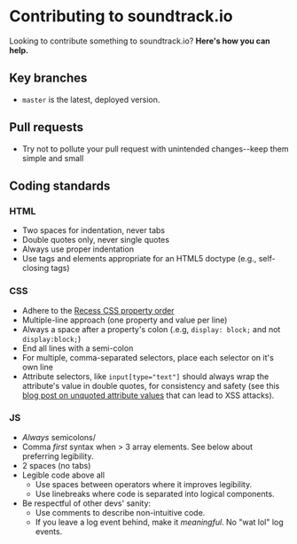 # Contributing to soundtrack.io

Looking to contribute something to soundtrack.io? **Here's how you can help.**

## Key branches

- `master` is the latest, deployed version.

## Pull requests

- Try not to pollute your pull request with unintended changes--keep them simple and small

## Coding standards

### HTML

- Two spaces for indentation, never tabs
- Double quotes only, never single quotes
- Always use proper indentation
- Use tags and elements appropriate for an HTML5 doctype (e.g., self-closing tags)

### CSS

- Adhere to the [Recess CSS property order](http://markdotto.com/2011/11/29/css-property-order/)
- Multiple-line approach (one property and value per line)
- Always a space after a property's colon (.e.g, `display: block;` and not `display:block;`)
- End all lines with a semi-colon
- For multiple, comma-separated selectors, place each selector on it's own line
- Attribute selectors, like `input[type="text"]` should always wrap the attribute's value in double quotes, for consistency and safety (see this [blog post on unquoted attribute values](http://mathiasbynens.be/notes/unquoted-attribute-values) that can lead to XSS attacks).

### JS

- _Always_ semicolons/
- Comma _first_ syntax when > 3 array elements.  See below about preferring legibility.
- 2 spaces (no tabs)
- Legible code above all
  - Use spaces between operators where it improves legibility.
  - Use linebreaks where code is separated into logical components.
- Be respectful of other devs' sanity:
  - Use comments to describe non-intuitive code.
  - If you leave a log event behind, make it _meaningful_.  No "wat lol" log events.
